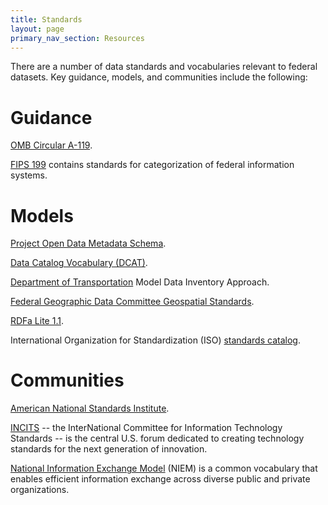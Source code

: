 ```yaml
---
title: Standards
layout: page
primary_nav_section: Resources
---
```


There are a number of data standards and vocabularies relevant to federal
datasets. Key guidance, models, and communities include the following:

# Guidance 

[OMB Circular A-119](https://obamawhitehouse.archives.gov/omb/circulars_a119/).

[FIPS 199](https://csrc.nist.gov/csrc/media/publications/fips/199/final/documents/fips-pub-199-final.pdf)
contains standards for categorization of federal information systems.

# Models 

[Project Open Data Metadata Schema](https://project-open-data.cio.gov/v1.1/schema/).

[Data Catalog Vocabulary (DCAT)](https://www.w3.org/TR/vocab-dcat/).

[Department of Transportation](https://www.transportation.gov/sites/dot.gov/files/docs/DOT%20-%20OpenData%20-%20Data%20Inventory%20Approach.pdf)
Model Data Inventory Approach.

[Federal Geographic Data Committee Geospatial Standards](https://www.fgdc.gov/standards).

[RDFa Lite 1.1](https://www.w3.org/TR/rdfa-lite/).

International Organization for Standardization (ISO) [standards catalog](https://www.iso.org/standards-catalogue/browse-by-ics.html).

# Communities 

[American National Standards Institute](https://www.ansi.org/).

[INCITS](http://www.incits.org/) -- the InterNational Committee for Information
Technology Standards -- is the central U.S. forum dedicated to creating
technology standards for the next generation of innovation.

[National Information Exchange Model](https://www.niem.gov/) (NIEM) is a common
vocabulary that enables efficient information exchange across diverse public and
private organizations.



